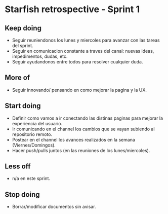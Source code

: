 # Starfish retrospective - Sprint 1

## Keep doing
- Seguir reuniendonos los lunes y miercoles para avanzar con las tareas del sprint.
- Seguir en comunicacion constante a traves del canal: nuevas ideas, impedimentos, dudas, etc.
- Seguir ayudandonos entre todos para resolver cualquier duda.

## More of
- Seguir innovando/ pensando en como mejorar la pagina y la UX.

## Start doing
- Definir como vamos a ir conectando las distinas paginas para mejorar la experiencia del usuario.
- Ir comunicando en el channel los cambios que se vayan subiendo al repositorio remoto.
- Postear en el channel los avances realizados en la semana (Viernes/Domingos).
- Hacer push/pulls juntos (en las reuniones de los lunes/miercoles).

## Less off
- n/a en este sprint.

## Stop doing
- Borrar/modificar documentos sin avisar.